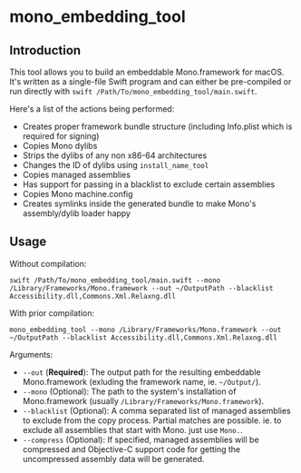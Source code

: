 # mono_embedding_tool

## Introduction

This tool allows you to build an embeddable Mono.framework for macOS. It's written as a single-file Swift program and can either be pre-compiled or run directly with `swift /Path/To/mono_embedding_tool/main.swift`.

Here's a list of the actions being performed:

* Creates proper framework bundle structure (including Info.plist which is required for signing)
* Copies Mono dylibs
* Strips the dylibs of any non x86-64 architectures
* Changes the ID of dylibs using `install_name_tool`
* Copies managed assemblies
* Has support for passing in a blacklist to exclude certain assemblies
* Copies Mono machine.config
* Creates symlinks inside the generated bundle to make Mono's assembly/dylib loader happy

## Usage

Without compilation:
```
swift /Path/To/mono_embedding_tool/main.swift --mono /Library/Frameworks/Mono.framework --out ~/OutputPath --blacklist Accessibility.dll,Commons.Xml.Relaxng.dll
```

With prior compilation:
```
mono_embedding_tool --mono /Library/Frameworks/Mono.framework --out ~/OutputPath --blacklist Accessibility.dll,Commons.Xml.Relaxng.dll
```

Arguments:

* `--out` (**Required**): The output path for the resulting embeddable Mono.framework (exluding the framework name, ie. `~/Output/`).
* `--mono` (Optional): The path to the system's installation of Mono.framework (usually `/Library/Frameworks/Mono.framework`).
* `--blacklist` (Optional): A comma separated list of managed assemblies to exclude from the copy process. Partial matches are possible. ie. to exclude all assemblies that start with Mono. just use `Mono.`.
* `--compress` (Optional): If specified, managed assemblies will be compressed and Objective-C support code for getting the uncompressed assembly data will be generated. 
